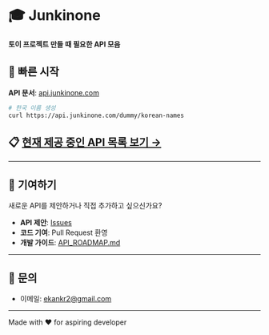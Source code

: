 # 🎓 Junkinone

**토이 프로젝트 만들 때 필요한 API 모음**

## 🚀 빠른 시작

**API 문서**: [api.junkinone.com](https://api.junkinone.com)

```bash
# 한국 이름 생성
curl https://api.junkinone.com/dummy/korean-names
```

## 📋 [현재 제공 중인 API 목록 보기 →](API_LIST.md)

---

## 🤝 기여하기

새로운 API를 제안하거나 직접 추가하고 싶으신가요?

- **API 제안**: [Issues](../../issues/new)
- **코드 기여**: Pull Request 환영
- **개발 가이드**: [API_ROADMAP.md](API_ROADMAP.md)

---

## 📧 문의

- 이메일: [ekankr2@gmail.com](mailto:ekankr2@gmail.com)

---

Made with ❤️ for aspiring developer